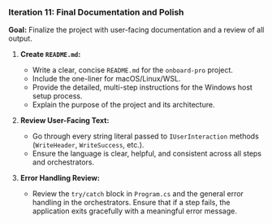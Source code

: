 ### **Iteration 11: Final Documentation and Polish**

**Goal:** Finalize the project with user-facing documentation and a review of all output.

1.  **Create `README.md`:**
    *   Write a clear, concise `README.md` for the `onboard-pro` project.
    *   Include the one-liner for macOS/Linux/WSL.
    *   Provide the detailed, multi-step instructions for the Windows host setup process.
    *   Explain the purpose of the project and its architecture.

2.  **Review User-Facing Text:**
    *   Go through every string literal passed to `IUserInteraction` methods (`WriteHeader`, `WriteSuccess`, etc.).
    *   Ensure the language is clear, helpful, and consistent across all steps and orchestrators.

3.  **Error Handling Review:**
    *   Review the `try/catch` block in `Program.cs` and the general error handling in the orchestrators. Ensure that if a step fails, the application exits gracefully with a meaningful error message.
